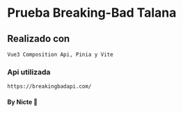 # Prueba Breaking-Bad Talana

## Realizado con

```
Vue3 Composition Api, Pinia y Vite
```

### Api utilizada

```
https://breakingbadapi.com/
```

#### By Nicte 💜
